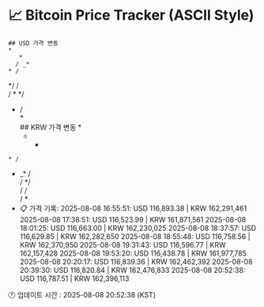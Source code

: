 # 📈 Bitcoin Price Tracker (ASCII Style)
    ## USD 가격 변동 
    *         
       *  
      / _*
    * /   
  */  /   
 / * */   
 *    /   
      *   
    ## KRW 가격 변동
            * 
       * *
    * /   
* _*  /   
 /   */   
 /    /   
 /    *   
 *        
    📋 가격 기록:
    2025-08-08 16:55:51: USD 116,893.38 | KRW 162,291,461
2025-08-08 17:38:51: USD 116,523.99 | KRW 161,871,561
2025-08-08 18:01:25: USD 116,663.00 | KRW 162,230,025
2025-08-08 18:37:57: USD 116,629.85 | KRW 162,282,650
2025-08-08 18:55:48: USD 116,758.56 | KRW 162,370,950
2025-08-08 19:31:43: USD 116,596.77 | KRW 162,157,428
2025-08-08 19:53:20: USD 116,438.78 | KRW 161,977,785
2025-08-08 20:20:17: USD 116,839.36 | KRW 162,462,392
2025-08-08 20:39:30: USD 116,820.84 | KRW 162,476,833
2025-08-08 20:52:38: USD 116,787.51 | KRW 162,396,113
    
🕐 업데이트 시간 : 2025-08-08 20:52:38 (KST)
